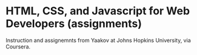# HTML, CSS, and Javascript for Web Developers (assignments)
Instruction and assignemnts from Yaakov at Johns Hopkins University, via Coursera.
